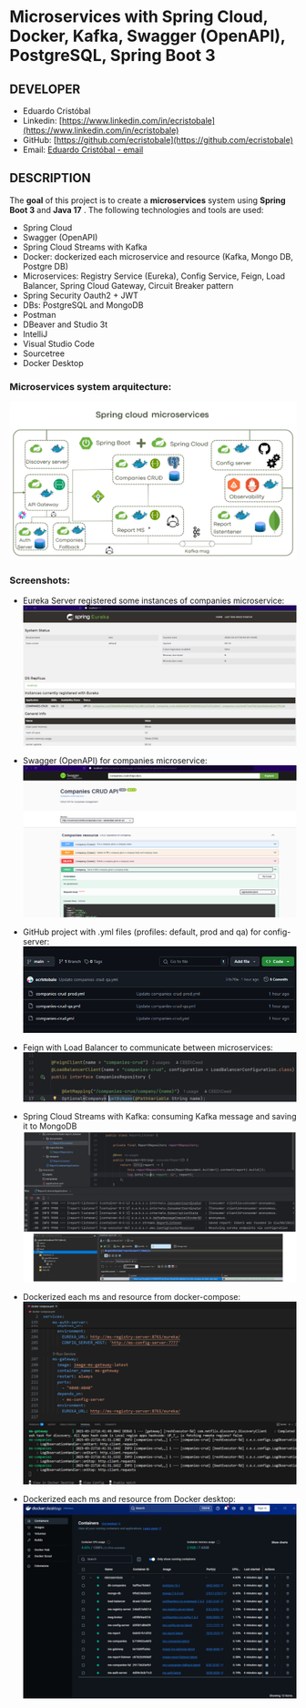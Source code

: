 # Microservices with Spring Cloud, Docker, Kafka, Swagger (OpenAPI), PostgreSQL, Spring Boot 3

## DEVELOPER
 * Eduardo Cristóbal
 * Linkedin: [https://www.linkedin.com/in/ecristobale](https://www.linkedin.com/in/ecristobale)
 * GitHub: [https://github.com/ecristobale](https://github.com/ecristobale)
 * Email: [Eduardo Cristóbal - email](mailto:edu_ce_1988@hotmail.com)

## DESCRIPTION
The **goal** of this project is to create a **microservices** system using **Spring Boot 3** and **Java 17** . The following technologies and tools are used:
 * Spring Cloud
 * Swagger (OpenAPI)
 * Spring Cloud Streams with Kafka
 * Docker: dockerized each microservice and resource (Kafka, Mongo DB, Postgre DB)
 * Microservices: Registry Service (Eureka), Config Service, Feign, Load Balancer, Spring Cloud Gateway, Circuit Breaker pattern
 * Spring Security Oauth2 + JWT
 * DBs: PostgreSQL and MongoDB
 * Postman
 * DBeaver and Studio 3t
 * IntelliJ
 * Visual Studio Code
 * Sourcetree
 * Docker Desktop
  
### Microservices system arquitecture:
 
![Alt text](readme-screenshots/01-microservices-arquitecture.png?raw=true "Microservices system arquitecture")

### Screenshots:

* Eureka Server registered some instances of companies microservice:
![Alt text](readme-screenshots/02-microservices-eureka.png?raw=true "Eureka Server")

* Swagger (OpenAPI) for companies microservice:
![Alt text](readme-screenshots/03-microservices-swagger-openapi.png?raw=true "Swagger (OpenAPI)")

* GitHub project with .yml files (profiles: default, prod and qa) for config-server:
![Alt text](readme-screenshots/04-microservices-config-server-github-yml.png?raw=true "GitHub .yml files for Config Server")

* Feign with Load Balancer to communicate between microservices:
![Alt text](readme-screenshots/05-microservices-feign-with-load-balancer.png?raw=true "Feign with Load Balancer")

* Spring Cloud Streams with Kafka: consuming Kafka message and saving it to MongoDB
![Alt text](readme-screenshots/06-microservices-kafka-mongo.png?raw=true "Consuming Kafka message and saving it to MongoDB")

* Dockerized each ms and resource from docker-compose:
![Alt text](readme-screenshots/07-docker-view-compose.png?raw=true "Dockerized each ms and resource")

* Dockerized each ms and resource from Docker desktop:
![Alt text](readme-screenshots/08-docker-view-desktop.png?raw=true "Dockerized each ms and resource")
